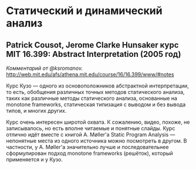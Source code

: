 # Статический и динамический анализ

## Patrick Cousot, Jerome Clarke Hunsaker курс MIT 16.399: Abstract Interpretation (2005 год)

_Комментарий от @ksromanov._ http://web.mit.edu/afs/athena.mit.edu/course/16/16.399/www/#notes

Курс Кузо — одного из основоположников абстрактной интерпретации, то есть,
обобщения различных точных методов статического анализа, таких как различные
методы статического анализа, основанные на monotone frameworks, статическая
типизация с выводом и без вывода типов, и многих других.

Курс очень интересен широтой охвата. К сожалению, видео, похоже, не записывалось,
но есть вполне читаемые и понятные слайды.
Курс отлично идёт вместе с книгой A. Møller'а Static Program Analysis — непонятные места
из одного источника можно посмотреть в другом. В частности, у A. Møller'а значительно лучше
и последовательнее сформулирован подход monotone frameworks (решёток), который применяется
и у Кузо.
